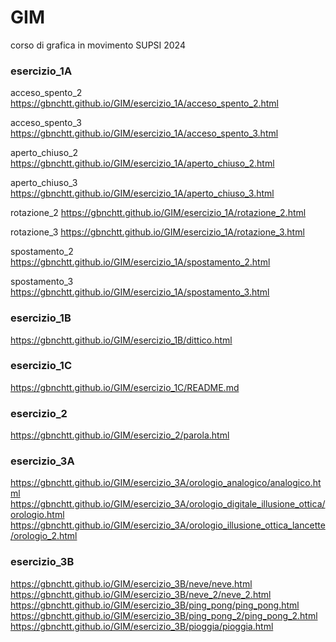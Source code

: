 # GIM
corso di grafica in movimento
SUPSI
2024

### esercizio_1A
acceso_spento_2
https://gbnchtt.github.io/GIM/esercizio_1A/acceso_spento_2.html

acceso_spento_3
https://gbnchtt.github.io/GIM/esercizio_1A/acceso_spento_3.html

aperto_chiuso_2
https://gbnchtt.github.io/GIM/esercizio_1A/aperto_chiuso_2.html

aperto_chiuso_3
https://gbnchtt.github.io/GIM/esercizio_1A/aperto_chiuso_3.html

rotazione_2
https://gbnchtt.github.io/GIM/esercizio_1A/rotazione_2.html

rotazione_3
https://gbnchtt.github.io/GIM/esercizio_1A/rotazione_3.html

spostamento_2
https://gbnchtt.github.io/GIM/esercizio_1A/spostamento_2.html

spostamento_3
https://gbnchtt.github.io/GIM/esercizio_1A/spostamento_3.html

### esercizio_1B
https://gbnchtt.github.io/GIM/esercizio_1B/dittico.html

### esercizio_1C
https://gbnchtt.github.io/GIM/esercizio_1C/README.md

### esercizio_2
https://gbnchtt.github.io/GIM/esercizio_2/parola.html

### esercizio_3A
https://gbnchtt.github.io/GIM/esercizio_3A/orologio_analogico/analogico.html
https://gbnchtt.github.io/GIM/esercizio_3A/orologio_digitale_illusione_ottica/orologio.html
https://gbnchtt.github.io/GIM/esercizio_3A/orologio_illusione_ottica_lancette/orologio_2.html

### esercizio_3B
https://gbnchtt.github.io/GIM/esercizio_3B/neve/neve.html
https://gbnchtt.github.io/GIM/esercizio_3B/neve_2/neve_2.html
https://gbnchtt.github.io/GIM/esercizio_3B/ping_pong/ping_pong.html
https://gbnchtt.github.io/GIM/esercizio_3B/ping_pong_2/ping_pong_2.html
https://gbnchtt.github.io/GIM/esercizio_3B/pioggia/pioggia.html














